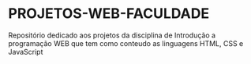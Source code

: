 # PROJETOS-WEB-FACULDADE
Repositório dedicado aos projetos da disciplina de Introdução a programação WEB que tem como conteudo as linguagens HTML, CSS e JavaScript
